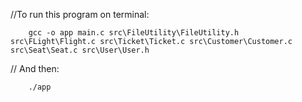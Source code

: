 //To run this program on terminal:

        gcc -o app main.c src\FileUtility\FileUtility.h src\FLight\Flight.c src\Ticket\Ticket.c src\Customer\Customer.c src\Seat\Seat.c src\User\User.h

// And then:

        ./app
